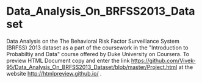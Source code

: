 # Data_Analysis_On_BRFSS2013_Dataset
Data Analysis on the The Behavioral Risk Factor Surveillance System (BRFSS) 2013 dataset as a part of the coursework in the "Introduction to Probabiltiy and Data" course offered by Duke University on Coursera.
To preview HTML Document copy and enter the link https://github.com/Vivek-95/Data_Analysis_On_BRFSS2013_Dataset/blob/master/Project.html  at the website http://htmlpreview.github.io/ .
